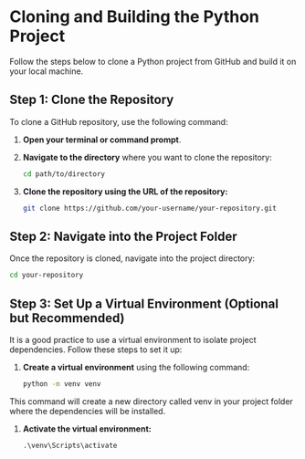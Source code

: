 # Cloning and Building the Python Project

Follow the steps below to clone a Python project from GitHub and build it on your local machine.

## Step 1: Clone the Repository

To clone a GitHub repository, use the following command:

1. **Open your terminal or command prompt**.
2. **Navigate to the directory** where you want to clone the repository:

   ```bash
   cd path/to/directory
   ```

3. **Clone the repository using the URL of the repository:**
   ```bash
   git clone https://github.com/your-username/your-repository.git
   ```
## Step 2: Navigate into the Project Folder

Once the repository is cloned, navigate into the project directory:

```bash
cd your-repository
```
## Step 3: Set Up a Virtual Environment (Optional but Recommended)

It is a good practice to use a virtual environment to isolate project dependencies. Follow these steps to set it up:

1. **Create a virtual environment** using the following command:

   ```bash
   python -m venv venv
   ```
This command will create a new directory called venv in your project folder where the dependencies will be installed.

1. **Activate the virtual environment:**
   ```
   .\venv\Scripts\activate
   ```
